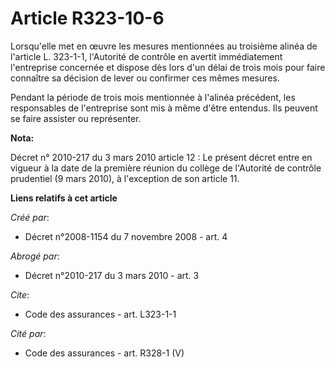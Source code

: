 # Article R323-10-6

Lorsqu'elle met en œuvre les mesures mentionnées au troisième alinéa de l'article L. 323-1-1, l'Autorité de contrôle en
avertit immédiatement l'entreprise concernée et dispose dès lors d'un délai de trois mois pour faire connaître sa décision de
lever ou confirmer ces mêmes mesures. 

Pendant la période de trois mois mentionnée à l'alinéa précédent, les responsables de l'entreprise sont mis à même d'être
entendus. Ils peuvent se faire assister ou représenter.

**Nota:**

Décret n° 2010-217 du 3 mars 2010 article 12 : Le présent décret entre en vigueur à la date de la première réunion du collège
de l'Autorité de contrôle prudentiel (9 mars 2010), à l'exception de son article 11.

**Liens relatifs à cet article**

_Créé par_:

  - Décret n°2008-1154 du 7 novembre 2008 - art. 4

_Abrogé par_:

  - Décret n°2010-217 du 3 mars 2010 - art. 3

_Cite_:

  - Code des assurances - art. L323-1-1

_Cité par_:

  - Code des assurances - art. R328-1 (V)
